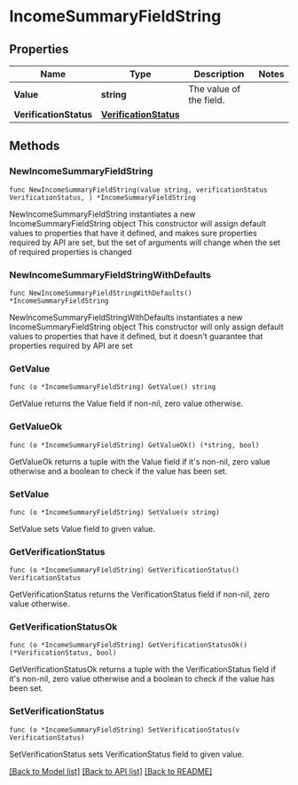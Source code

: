 # IncomeSummaryFieldString

## Properties

Name | Type | Description | Notes
------------ | ------------- | ------------- | -------------
**Value** | **string** | The value of the field. | 
**VerificationStatus** | [**VerificationStatus**](VerificationStatus.md) |  | 

## Methods

### NewIncomeSummaryFieldString

`func NewIncomeSummaryFieldString(value string, verificationStatus VerificationStatus, ) *IncomeSummaryFieldString`

NewIncomeSummaryFieldString instantiates a new IncomeSummaryFieldString object
This constructor will assign default values to properties that have it defined,
and makes sure properties required by API are set, but the set of arguments
will change when the set of required properties is changed

### NewIncomeSummaryFieldStringWithDefaults

`func NewIncomeSummaryFieldStringWithDefaults() *IncomeSummaryFieldString`

NewIncomeSummaryFieldStringWithDefaults instantiates a new IncomeSummaryFieldString object
This constructor will only assign default values to properties that have it defined,
but it doesn't guarantee that properties required by API are set

### GetValue

`func (o *IncomeSummaryFieldString) GetValue() string`

GetValue returns the Value field if non-nil, zero value otherwise.

### GetValueOk

`func (o *IncomeSummaryFieldString) GetValueOk() (*string, bool)`

GetValueOk returns a tuple with the Value field if it's non-nil, zero value otherwise
and a boolean to check if the value has been set.

### SetValue

`func (o *IncomeSummaryFieldString) SetValue(v string)`

SetValue sets Value field to given value.


### GetVerificationStatus

`func (o *IncomeSummaryFieldString) GetVerificationStatus() VerificationStatus`

GetVerificationStatus returns the VerificationStatus field if non-nil, zero value otherwise.

### GetVerificationStatusOk

`func (o *IncomeSummaryFieldString) GetVerificationStatusOk() (*VerificationStatus, bool)`

GetVerificationStatusOk returns a tuple with the VerificationStatus field if it's non-nil, zero value otherwise
and a boolean to check if the value has been set.

### SetVerificationStatus

`func (o *IncomeSummaryFieldString) SetVerificationStatus(v VerificationStatus)`

SetVerificationStatus sets VerificationStatus field to given value.



[[Back to Model list]](../README.md#documentation-for-models) [[Back to API list]](../README.md#documentation-for-api-endpoints) [[Back to README]](../README.md)


